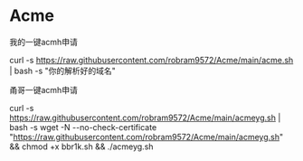 # Acme

我的一键acmh申请

curl -s https://raw.githubusercontent.com/robram9572/Acme/main/acme.sh | bash -s "你的解析好的域名"

甬哥一键acmh申请

curl -s https://raw.githubusercontent.com/robram9572/Acme/main/acmeyg.sh | bash -s
wget -N --no-check-certificate "https://raw.githubusercontent.com/robram9572/Acme/main/acmeyg.sh" && chmod +x bbr1k.sh && ./acmeyg.sh

